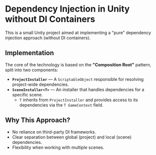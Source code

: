 # Dependency Injection in Unity without DI Containers  

This is a small Unity project aimed at implementing a "pure" dependency injection approach (without DI containers).  

## Implementation  
The core of the technology is based on the **"Composition Root"** pattern, split into two components:  
- **`ProjectInstaller`** — A `ScriptableObject` responsible for resolving project-wide dependencies.  
- **`SceneInstaller<T>`** — An installer that handles dependencies for a specific scene.  
  - `T` inherits from `ProjectInstaller` and provides access to its dependencies via the `T GameContext` field.  

## Why This Approach?  
- No reliance on third-party DI frameworks.  
- Clear separation between global (project) and local (scene) dependencies.  
- Flexibility when working with multiple scenes.  
